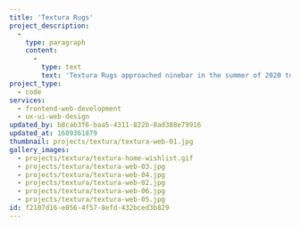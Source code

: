 ```yaml
---
title: 'Textura Rugs'
project_description:
  -
    type: paragraph
    content:
      -
        type: text
        text: 'Textura Rugs approached ninebar in the summer of 2020 to update their web presence. I assisted the team with the design and prototyping of the new site and then I developed that prototype into a Craft CMS based site using Tailwind CSS, Alpine JS, and Sprig/HTMX. That site features Textura''s extensive inventory and provides staff with an efficient way of uploading new items. Textura''s client base can also build product wishlists in the frontend of the site and can send those lists to staff.'
project_type:
  - code
services:
  - frontend-web-development
  - ux-ui-web-design
updated_by: b8cab3f6-baa5-4311-822b-8ad388e79916
updated_at: 1609361879
thumbnail: projects/textura/textura-web-01.jpg
gallery_images:
  - projects/textura/textura-home-wishlist.gif
  - projects/textura/textura-web-03.jpg
  - projects/textura/textura-web-04.jpg
  - projects/textura/textura-web-02.jpg
  - projects/textura/textura-web-06.jpg
  - projects/textura/textura-web-05.jpg
id: f2107d16-e056-4f57-8efd-432bced3b829
---
```

